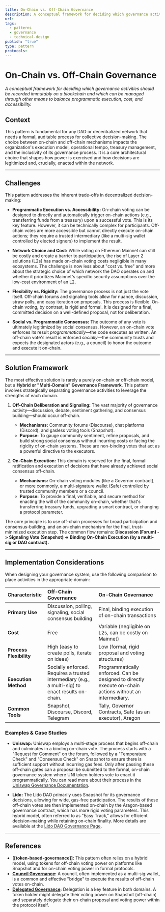 ```yaml
---
title: On-Chain vs. Off-Chain Governance
description: A conceptual framework for deciding which governance activities should be recorded immutably on a blockchain and which can be managed through other means to balance programmatic execution, cost, and accessibility.
url: 
tags:
  - patterns
  - governance
  - technical-design
publish: "true"
type: pattern
protocols: 
---
```

# On-Chain vs. Off-Chain Governance

_A conceptual framework for deciding which governance activities should be recorded immutably on a blockchain and which can be managed through other means to balance programmatic execution, cost, and accessibility._

## Context

This pattern is fundamental for any DAO or decentralized network that needs a formal, auditable process for collective decision-making. The choice between on-chain and off-chain mechanisms impacts the organization's execution model, operational tempo, treasury management, and the inclusivity of its governance process. It is a core architectural choice that shapes how power is exercised and how decisions are legitimized and, crucially, enacted within the network.

---

## Challenges

This pattern addresses the inherent trade-offs in decentralized decision-making:

*   **Programmatic Execution vs. Accessibility:** On-chain voting can be designed to directly and automatically trigger on-chain actions (e.g., transferring funds from a treasury) upon a successful vote. This is its key feature. However, it can be technically complex for participants. Off-chain votes are more accessible but cannot directly execute on-chain actions; they require a trusted intermediary (like a multi-sig wallet controlled by elected signers) to implement the result.

*   **Network Choice and Cost:** While voting on Ethereum Mainnet can still be costly and create a barrier to participation, the rise of Layer 2 solutions (L2s) has made on-chain voting costs negligible in many ecosystems. The challenge is now less about "cost vs. free" and more about the strategic choice of which network the DAO operates on and whether it prioritizes Mainnet's specific security assumptions over the low-cost environment of an L2.

*   **Flexibility vs. Rigidity:** The governance process is not just the vote itself. Off-chain forums and signaling tools allow for nuance, discussion, straw polls, and easy iteration on proposals. This process is flexible. On-chain voting, by contrast, is rigid and formal. It is designed for a final, committed decision on a well-defined proposal, not for deliberation.

*   **Social vs. Programmatic Consensus:** The outcome of any vote is ultimately legitimized by social consensus. However, an on-chain vote enforces its result *programmatically*—the code executes as written. An off-chain vote's result is enforced *socially*—the community trusts and expects the designated actors (e.g., a council) to honor the outcome and execute it on-chain.

---

## Solution Framework

The most effective solution is rarely a purely on-chain or off-chain model, but a **Hybrid or "Multi-Domain" Governance Framework**. This pattern involves strategically separating governance activities to leverage the strengths of each domain.

1.  **Off-Chain Deliberation and Signaling:** The vast majority of governance activity—discussion, debate, sentiment gathering, and consensus building—should occur off-chain.
    *   **Mechanisms:** Community forums (Discourse), chat platforms (Discord), and gasless voting tools (Snapshot).
    *   **Purpose:** To gauge community sentiment, refine proposals, and build strong social consensus without incurring costs or facing the rigidity of on-chain systems. These are non-binding votes that act as a powerful directive to the executors.

2.  **On-Chain Execution:** This domain is reserved for the final, formal ratification and execution of decisions that have already achieved social consensus off-chain.
    *   **Mechanisms:** On-chain voting modules (like a Governor contract), or more commonly, a multi-signature wallet (Safe) controlled by trusted community members or a council.
    *   **Purpose:** To provide a final, verifiable, and secure method for enacting the will of the community on-chain, whether that's transferring treasury funds, upgrading a smart contract, or changing a protocol parameter.

The core principle is to use off-chain processes for broad participation and consensus-building, and an on-chain mechanism for the final, trust-minimized execution step. The common flow remains: **Discussion (Forum) -> Signaling Vote (Snapshot) -> Binding On-Chain Execution (by a multi-sig or DAO contract).**

---

## Implementation Considerations

When designing your governance system, use the following comparison to place activities in the appropriate domain:

| Characteristic | Off-Chain Governance | On-Chain Governance |
| :--- | :--- | :--- |
| **Primary Use** | Discussion, polling, signaling, social consensus building | Final, binding execution of on-chain transactions |
| **Cost** | Free | Variable (negligible on L2s, can be costly on Mainnet) |
| **Process Flexibility** | High (easy to create polls, iterate on ideas) | Low (formal, rigid proposal and voting structures) |
| **Execution Method**| Socially enforced. Requires a trusted intermediary (e.g., a multi-sig) to enact results on-chain. | Programmatically enforced. Can be designed to directly execute on-chain actions without an intermediary. |
| **Common Tools** | Snapshot, Discourse, Discord, Telegram | Tally, Governor Contracts, Safe (as an executor), Aragon |

### Examples & Case Studies

*   **Uniswap:** Uniswap employs a multi-stage process that begins off-chain and culminates in a binding on-chain vote. The process starts with a "Request for Comment" on the forum, followed by a "Temperature Check" and "Consensus Check" on Snapshot to ensure there is sufficient support without incurring gas fees. Only after passing these off-chain gates can a proposal be submitted to the formal, on-chain governance system where UNI token holders vote to enact it programmatically. You can read more about their process in the [Uniswap Governance Documentation](https://gov.uniswap.org/t/community-governance-process-update-jan-2023/19976).

*   **Lido:** The Lido DAO primarily uses Snapshot for its governance decisions, allowing for wide, gas-free participation. The results of these off-chain votes are then implemented on-chain by the Aragon-based governance contract, which has more rigid voting parameters. This hybrid model, often referred to as "Easy Track," allows for efficient decision-making while retaining on-chain finality. More details are available at the [Lido DAO Governance Page](https://lido.fi/governance).

---

## References

*   **[[token-based-governance]]:** This pattern often relies on a hybrid model, using tokens for off-chain voting power on platforms like Snapshot and for on-chain voting power in formal protocols.
*   **[Council Governance](<council-governance.md>):** A council, often implemented as a multi-sig wallet, is a common and effective "bridge" to execute the results of off-chain votes on-chain.
*   **[Delegated Governance](<delegated-governance.md>):** Delegation is a key feature in both domains. A token holder might delegate their voting power on Snapshot (off-chain) and separately delegate their on-chain proposal and voting power within the protocol itself.